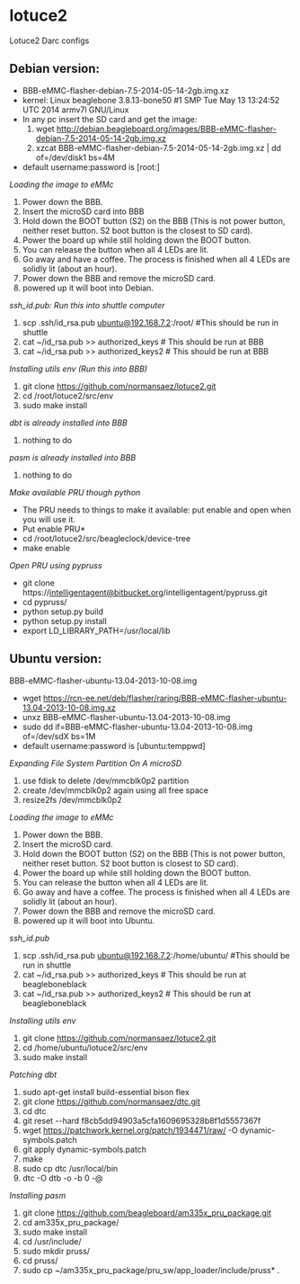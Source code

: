 lotuce2
=======

Lotuce2 Darc configs
<!-- http://www.braindeadprojects.com/blog/what/startech-pex10000sfp-and-locating-modules-in-the-linux-source/ -->

Debian version:
---------------
* BBB-eMMC-flasher-debian-7.5-2014-05-14-2gb.img.xz
* kernel: Linux beaglebone 3.8.13-bone50 #1 SMP Tue May 13 13:24:52 UTC 2014 armv7l GNU/Linux
* In any pc insert the SD card and get the image:
   1. wget http://debian.beagleboard.org/images/BBB-eMMC-flasher-debian-7.5-2014-05-14-2gb.img.xz
   2. xzcat BBB-eMMC-flasher-debian-7.5-2014-05-14-2gb.img.xz | dd of=/dev/disk1 bs=4M
* default username:password is [root:]

*Loading the image to eMMc*
   1. Power down the BBB.
   2. Insert the microSD card into BBB
   3. Hold down the BOOT button (S2) on the BBB (This is not power button, neither reset button. S2 boot button is the closest to SD card).
   4. Power the board up while still holding down the BOOT button.
   5. You can release the button when all 4 LEDs are lit.
   6. Go away and have a coffee. The process is finished when all 4 LEDs are solidly lit (about an hour).
   7. Power down the BBB and remove the microSD card.
   8. powered up it will boot into Debian.

*ssh_id.pub: Run this into shuttle computer*
   1. scp .ssh/id_rsa.pub ubuntu@192.168.7.2:/root/ #This should be run in shuttle
   2. cat ~/id_rsa.pub >> authorized_keys  # This should be run at BBB
   3. cat ~/id_rsa.pub >> authorized_keys2 # This should be run at BBB

*Installing utils env (Run this into BBB)*
   1. git clone https://github.com/normansaez/lotuce2.git
   2. cd /root/lotuce2/src/env
   3. sudo make install

*dbt is already installed into BBB*
   1. nothing to do

*pasm is already installed into BBB*
   1. nothing to do

*Make available PRU though python*
* The PRU needs to things to make it available: put enable and open when you will use it.
* Put enable PRU*
* cd /root/lotuce2/src/beagleclock/device-tree 
* make enable

*Open PRU using pypruss*
* git clone https://intelligentagent@bitbucket.org/intelligentagent/pypruss.git
* cd pypruss/
* python setup.py build
* python setup.py install
* export LD_LIBRARY_PATH=/usr/local/lib


Ubuntu version:
--------------
BBB-eMMC-flasher-ubuntu-13.04-2013-10-08.img

* wget https://rcn-ee.net/deb/flasher/raring/BBB-eMMC-flasher-ubuntu-13.04-2013-10-08.img.xz
* unxz BBB-eMMC-flasher-ubuntu-13.04-2013-10-08.img
* sudo dd if=BBB-eMMC-flasher-ubuntu-13.04-2013-10-08.img of=/dev/sdX bs=1M
* default username:password is [ubuntu:temppwd]

*Expanding File System Partition On A microSD*
   1. use fdisk to delete /dev/mmcblk0p2 partition
   2. create /dev/mmcblk0p2 again using all free space
   3. resize2fs /dev/mmcblk0p2


*Loading the image to eMMc*
   1. Power down the BBB.
   2. Insert the microSD card.
   3. Hold down the BOOT button (S2) on the BBB (This is not power button, neither reset button. S2 boot button is closest to SD card).
   4. Power the board up while still holding down the BOOT button.
   5. You can release the button when all 4 LEDs are lit.
   6. Go away and have a coffee. The process is finished when all 4 LEDs are solidly lit (about an hour).
   7. Power down the BBB and remove the microSD card.
   8. powered up it will boot into Ubuntu.

*ssh_id.pub*
   1. scp .ssh/id_rsa.pub ubuntu@192.168.7.2:/home/ubuntu/ #This should be run in shuttle
   2. cat ~/id_rsa.pub >> authorized_keys  # This should be run at beagleboneblack
   3. cat ~/id_rsa.pub >> authorized_keys2 # This should be run at beagleboneblack

*Installing utils env*
   1. git clone https://github.com/normansaez/lotuce2.git
   2. cd /home/ubuntu/lotuce2/src/env
   3. sudo make install

*Patching dbt*
   1. sudo apt-get install build-essential bison flex
   2. git clone https://github.com/normansaez/dtc.git
   3. cd dtc
   4. git reset --hard f8cb5dd94903a5cfa1609695328b8f1d5557367f
   5. wget https://patchwork.kernel.org/patch/1934471/raw/ -O dynamic-symbols.patch
   6. git apply dynamic-symbols.patch
   7. make
   8. sudo cp dtc /usr/local/bin
   9. dtc -O dtb -o <overlay filename> -b 0 -@ <source filename>

*Installing pasm*
   1. git clone https://github.com/beagleboard/am335x_pru_package.git
   2. cd am335x_pru_package/ 
   3. sudo make install
   4. cd /usr/include/
   5. sudo mkdir pruss/
   6. cd pruss/
   7. sudo cp ~/am335x_pru_package/pru_sw/app_loader/include/pruss* .
